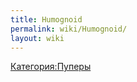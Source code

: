```yaml
---
title: Humognoid
permalink: wiki/Humognoid/
layout: wiki
---
```


[Категория:Пуперы](Категория:Пуперы "wikilink")
